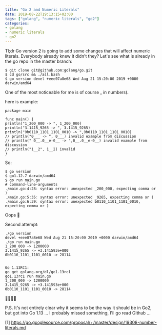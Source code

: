 ```yaml
---
title: "Go 2 and Numeric Literals"
date: 2019-08-22T19:13:15+02:00
tags: ["golang", "numeric literals", "go2"]
categories:
- golang
- numeric literals
- go2
---
```


Tl;dr Go version 2 is going to add some changes that will affect numeric literals. Everybody already knew it didn't they?
Let's see what is already in the go repo in the master branch:

```
$ git clone git@github.com:golang/go.git
$ cd go/src && ./all.bash
$ go version devel +eee07a8e68 Wed Aug 21 15:20:00 2019 +0000 darwin/amd64
```
One of the most noticeable for me is of course _ in numbers).

here is example:

```
package main

func main() {
println("1_200_000 -> ", 1_200_000)
println("3.1415_9265 -> ", 3.1415_9265)
println("0b0110_1101_1101_0010 -> ",0b0110_1101_1101_0010)
// println("0___ -> ", 0___) invalid example from discussion
// println(" 0__.0__e-0__ -> ",0__.0__e-0__) invalid example from discussion
// println("1__2", 1__2) invalid
}
```

So:

```
$ go version
$ go1.12.7 darwin/amd64
$ go run main.go
# command-line-arguments
./main.go:4:28: syntax error: unexpected _200_000, expecting comma or )
./main.go:5:35: syntax error: unexpected _9265, expecting comma or )
./main.go:6:39: syntax error: unexpected b0110_1101_1101_0010, expecting comma or )
```

Oops 😬


Second attempt:
```
./go version
devel +eee07a8e68 Wed Aug 21 15:20:00 2019 +0000 darwin/amd64
./go run main.go
1_200_000 -> 1200000
3.1415_9265 -> +3.141593e+000
0b0110_1101_1101_0010 -> 28114


Go 1.13RC1:
go get golang.org/dl/go1.13rc1
go1.13rc1 run main.go
1_200_000 -> 1200000
3.1415_9265 -> +3.141593e+000
0b0110_1101_1101_0010 -> 28114
```

🎉🎉🎉🎉

P.S. It's not entirely clear why it seems to be the way it should be in Go2, but got into Go 1.13 ... I probably missed something, I'll go read GIthub ...

[1] https://go.googlesource.com/proposal/+/master/design/19308-number-literals.md
